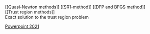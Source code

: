 
[[Quasi-Newton methods]] 
	[[SR1-method]] 
	[[DFP and BFGS method]]   
[[Trust region methods]]   
Exact solution to the trust region problem

[Powerpoint 2021](https://wiki.math.ntnu.no/_media/tma4180/2021v/lecture19_20.pdf)
